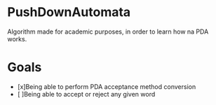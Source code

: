 # PushDownAutomata 

Algorithm made for academic purposes, in order to learn how na PDA works.

# Goals

- [x]Being able to perform PDA acceptance method conversion 
- [ ]Being able to accept or reject any given word
